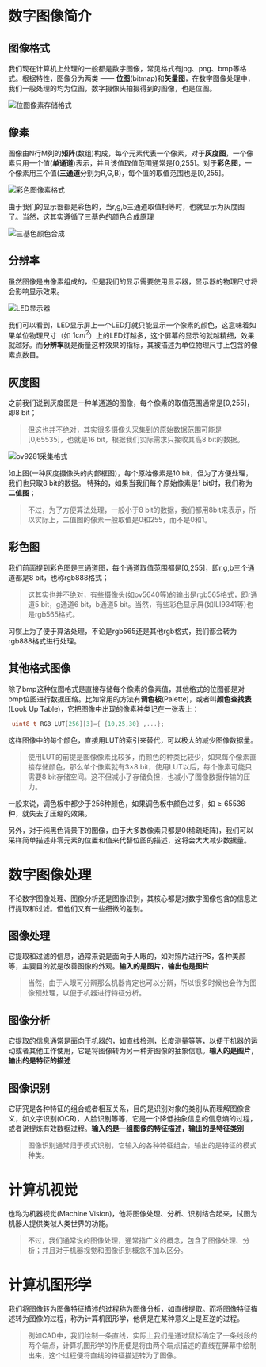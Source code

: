 # 数字图像简介
## 图像格式
我们现在计算机上处理的一般都是数字图像，常见格式有jpg、png、bmp等格式。根据特性，图像分为两类 —— **位图**(bitmap)和**矢量图**，在数字图像处理中，我们一般处理的均为位图，数字摄像头拍摄得到的图像，也是位图。

<img title="位图像素存储格式" src="./image/位图格式.png" data-align="center">

## 像素
图像由N行M列的**矩阵**(数组)构成，每个元素代表一个像素，对于**灰度图**，一个像素只用一个值(**单通道**)表示，并且该值取值范围通常是[0,255]。对于**彩色图**，一个像素用三个值(**三通道**分别为R,G,B)，每个值的取值范围也是[0,255]。

<img title="彩色图像素格式" src="./image/彩色图格式.png" data-align="center">

由于我们的显示器都是彩色的，当r,g,b三通道取值相等时，也就显示为灰度图了。当然，这其实遵循了三基色的颜色合成原理

<img title="三基色颜色合成" src="./image/三基色.png" data-align="center">

## 分辨率
虽然图像是由像素组成的，但是我们的显示需要使用显示器，显示器的物理尺寸将会影响显示效果。

<img title="LED显示器" src="./image/LED显示屏.png" data-align="center">

我们可以看到，LED显示屏上一个LED灯就只能显示一个像素的颜色，这意味着如果单位物理尺寸（如 $1cm^2$）上的LED灯越多，这个屏幕的显示的就越精细，效果就越好。而**分辨率**就是衡量这种效果的指标，其被描述为单位物理尺寸上包含的像素点数目。

## 灰度图
之前我们说到灰度图是一种单通道的图像，每个像素的取值范围通常是[0,255]，即8 bit；
>但这也并不绝对，其实很多摄像头采集到的原始数据范围可能是[0,65535]，也就是16 bit，根据我们实际需求只接收其高8 bit的数据。

<img title="ov9281采集格式" src="./image/ov9281摄像头.png" data-align="center">

如上图(一种灰度摄像头的内部框图)，每个原始像素是10 bit，但为了方便处理，我们也只取8 bit的数据。
特殊的，如果当我们每个原始像素是1 bit时，我们称为**二值图**；

>不过，为了方便算法处理，一般小于8 bit的数据，我们都用8bit来表示，所以实际上，二值图的像素一般取值是0和255，而不是0和1。

## 彩色图
我们前面提到彩色图是三通道图，每个通道取值范围都是[0,255]，即r,g,b三个通道都是8 bit，也称rgb888格式；
>这其实也并不绝对，有些摄像头(如ov5640等)的输出是rgb565格式，即r通道5 bit，g通道6 bit，b通道5 bit。当然，有些彩色显示屏(如ILI9341等)也是rgb565格式。

习惯上为了便于算法处理，不论是rgb565还是其他rgb格式，我们都会转为rgb888格式进行处理。

## 其他格式图像
除了bmp这种位图格式是直接存储每个像素的像素值，其他格式的位图都是对bmp位图进行数据压缩。比如常用的方法有**调色板**(Palette)，或者叫**颜色查找表**(Look Up Table)，它把图像中出现的像素种类记在一张表上：
```c
 uint8_t RGB_LUT[256][3]={ {10,25,30} ,...};
 ```
 这样图像中的每个颜色，直接用LUT的索引来替代，可以极大的减少图像数据量。
 >使用LUT的前提是图像像素比较多，而颜色的种类比较少，如果每个像素直接存储颜色，那么单个像素就有3×8 bit，使用LUT以后，每个像素可能只需要8 bit存储空间。这不但减小了存储负担，也减小了图像数据传输的压力。

 一般来说，调色板中都少于256种颜色，如果调色板中颜色过多，如$≥65536$种，就失去了压缩的效果。

 另外，对于纯黑色背景下的图像，由于大多数像素只都是0(稀疏矩阵)，我们可以采样简单描述非零元素的位置和值来代替位图的描述，这将会大大减少数据量。

 # 数字图像处理
 不论数字图像处理、图像分析还是图像识别，其核心都是对数字图像包含的信息进行提取和过滤。但他们又有一些细微的差别。
## 图像处理
它提取和过滤的信息，通常来说是面向于人眼的，如对照片进行PS，各种美颜等，主要目的就是改善图像的外观。**输入的是图片，输出也是图片**
>当然，由于人眼可分辨那么机器肯定也可以分辨，所以很多时候也会作为图像预处理，以便于机器进行特征分析。

## 图像分析
它提取的信息通常是面向于机器的，如直线检测，长度测量等等，以便于机器的运动或者其他工作使用，它是将图像转为另一种非图像的抽象信息。**输入的是图片，输出的是特征的描述**

## 图像识别
它研究是各种特征的组合或者相互关系，目的是识别对象的类别从而理解图像含义，如文字识别(OCR)，人脸识别等等，它是一个降低抽象信息的信息熵的过程，或者说提炼有效数据过程。**输入的是一组图像的特征描述，输出的是特征类别**
>图像识别通常归于模式识别，它输入的各种特征组合，输出的是特征的模式种类。

# 计算机视觉
也称为机器视觉(Machine Vision)，他将图像处理、分析、识别结合起来，试图为机器人提供类似人类世界的功能。
>不过，我们通常说的图像处理，通常指广义的概念，包含了图像处理、分析；并且对于机器视觉和图像识别概念不加以区分。

# 计算机图形学
我们将图像转为图像特征描述的过程称为图像分析，如直线提取。而将图像特征描述转为图像的过程，称为计算机图形学，他俩是在某种意义上是互逆的过程。
>例如CAD中，我们绘制一条直线，实际上我们是通过鼠标确定了一条线段的两个端点，计算机图形学的作用便是将由两个端点描述的直线在屏幕中绘制出来，这个过程便将直线的特征描述转为了图像。